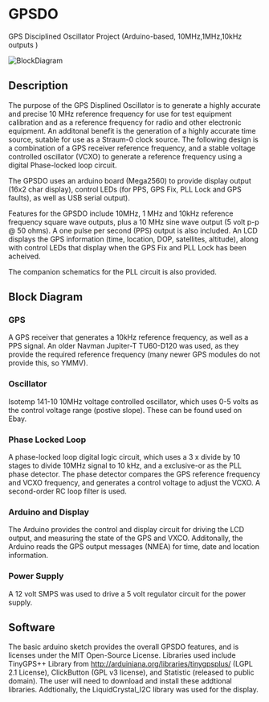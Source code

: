 # GPSDO
GPS Disciplined Oscillator Project (Arduino-based, 10MHz,1MHz,10kHz outputs ) 

![BlockDiagram](https://raw.github.com/dfannin/gpsdo/master/img/GPSDOBlockDiagram.jpg)

## Description
The purpose of the GPS Displined Oscillator is to generate a highly accurate and precise 10 MHz reference frequency for use for test equipment calibration and as a reference frequency for radio and other electronic equipment. An additonal benefit is the generation of a highly accurate time source, sutable for use as a Straum-0 clock source.  The following design is a combination of a GPS receiver reference frequency, and a stable voltage controlled oscillator (VCXO) to generate a reference frequency using a digital Phase-locked loop circuit.

The GPSDO uses an arduino board (Mega2560) to provide display output (16x2 char display), control LEDs (for PPS, GPS Fix, PLL Lock and GPS faults), as well as USB serial output). 

Features for the GPSDO include 10MHz, 1 MHz and 10kHz reference frequency square wave outputs, plus a 10 MHz sine wave output (5 volt p-p @ 50 ohms). A one pulse per second (PPS) output is also included.   An LCD displays the GPS information (time, location, DOP, satellites, altitude), along with control LEDs that display when the  GPS Fix  and PLL Lock has been acheived.   

The companion schematics for the PLL circuit is also provided.

## Block Diagram
### GPS
A GPS receiver that generates a 10kHz reference frequency, as well as a PPS signal. An older Navman Jupiter-T  TU60-D120 was used, as they provide the required reference frequency (many newer GPS modules do not provide this, so YMMV).
### Oscillator
Isotemp 141-10 10MHz voltage controlled oscillator, which uses 0-5 volts as the control voltage range (postive slope). These can be found used on Ebay. 
### Phase Locked Loop
A phase-locked loop digital logic circuit, which uses a 3 x divide by 10 stages to divide 10MHz signal to 10 kHz, and a exclusive-or as the PLL phase detector. The phase detector compares the GPS reference frequency and VCXO frequency, and generates a control voltage to adjust the VCXO.   A second-order RC loop filter is used.  
### Arduino and Display
The Arduino provides the control and display circuit for driving the LCD output, and measuring the state of the GPS and VXCO. Additonally, the Arduino reads the GPS output messages (NMEA) for time, date and location information. 
### Power Supply
A 12 volt SMPS was used to drive a 5 volt regulator circuit for the power supply.  
## Software
The basic arduino sketch provides the overall GPSDO features, and is licenses under the MIT Open-Source License.
Libraries used include TinyGPS++ Library from http://arduiniana.org/libraries/tinygpsplus/ (LGPL 2.1 License), ClickButton (GPL v3 license), and Statistic (released to public domain).  The user will need to download and install these addtional libraries. Addtionally, the LiquidCrystal\_I2C library was used for the display.
